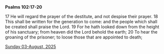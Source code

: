 **Psalms 102:17-20**

17 He will regard the prayer of the destitute, and not despise their prayer. 18 This shall be written for the generation to come: and the people which shall be created shall praise the Lord. 19 For he hath looked down from the height of his sanctuary; from heaven did the Lord behold the earth; 20 To hear the groaning of the prisoner; to loose those that are appointed to death;

[Sunday 03-August, 2025](https://getbible.life/kjv/Psalms/102/17-20)
